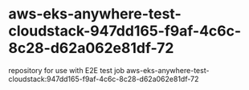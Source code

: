 # aws-eks-anywhere-test-cloudstack-947dd165-f9af-4c6c-8c28-d62a062e81df-72
repository for use with E2E test job aws-eks-anywhere-test-cloudstack:947dd165-f9af-4c6c-8c28-d62a062e81df-72
